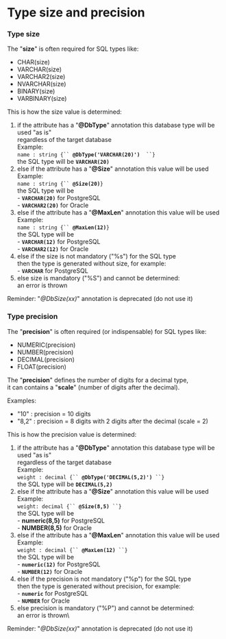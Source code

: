 # Type size and precision

### Type size

The "**size**" is often required for SQL types like:

* CHAR(size)
* VARCHAR(size)
* VARCHAR2(size)
* NVARCHAR(size)
* BINARY(size)
* VARBINARY(size)

This is how the size value is determined:

1. if the attribute has a "**@DbType**" annotation this database type will be used "as is"\
   regardless of the target database\
   Example:\
   &#x20;   `name : string {`` `**`@DbType('VARCHAR(20)')`**`  ``}`\
   the SQL type will be **`VARCHAR(20)`**
2. else  if the attribute has a "**@Size**" annotation this value will be used \
   Example: \
   &#x20;   `name : string {`` `**`@Size(20)`**`}`\
   the SQL type will be \
   &#x20; \- **`VARCHAR(20)`** for PostgreSQL \
   &#x20; \- **`VARCHAR2(20)`** for Oracle
3. else  if the attribute has a "**@MaxLen**" annotation this value will be used \
   Example:\
   &#x20;   `name : string {`` `**`@MaxLen(12)`**`}`\
   the SQL type will be \
   &#x20; \- **`VARCHAR(12)`**  for PostgreSQL \
   &#x20; \- **`VARCHAR2(12)`** for Oracle
4. else  if the size is not mandatory ("%s") for the SQL type\
   then the type is generated without size, for example:\
   &#x20; \- **`VARCHAR`**  for PostgreSQL&#x20;
5. else  size is mandatory ("%S") and cannot be determined:\
   an error is thrown

Reminder: "_@DbSize(xx)_" annotation is deprecated (do  not use it)



### Type precision&#x20;

The "**precision**" is often required (or indispensable) for SQL types like:

* NUMERIC(precision)&#x20;
* NUMBER(precision)&#x20;
* DECIMAL(precision)
* FLOAT(precision)

The "**precision**" defines the number of digits for a decimal type, \
it can contains a "**scale**" (number of digits after the decimal).

Examples:&#x20;

* "10"  :  precision = 10 digits
* "8,2"  :  precision = 8 digits with 2 digits after the decimal (scale = 2)

This is how the precision value is determined:

1. if the attribute has a "**@DbType**" annotation this database type will be used "as is"\
   regardless of the target database\
   Example:\
   &#x20;   `weight : decimal {`` `**`@DbType('DECIMAL(5,2)')`**` ``}`\
   the SQL type will be  **`DECIMAL(5,2)`**
2. else  if the attribute has a "**@Size**" annotation this value will be used \
   Example: \
   &#x20;   `weight: decimal {`` `**`@Size(8,5)`**` ``}`\
   the SQL type will be \
   &#x20; \- **numeric(8,5)**   for PostgreSQL \
   &#x20; \- **NUMBER(8,5)**   for Oracle
3. else  if the attribute has a "**@MaxLen**" annotation this value will be used \
   Example:\
   &#x20;   `weight : decimal {`` `**`@MaxLen(12)`**` ``}`\
   the SQL type will be \
   &#x20; \- **`numeric(12)`** for PostgreSQL \
   &#x20; \- **`NUMBER(12)`** for Oracle
4. else  if the precision is not mandatory ("%p") for the SQL type\
   then the type is generated without precision, for example:\
   &#x20; \- **`numeric`**  for PostgreSQL \
   &#x20; \- **`NUMBER`&#x20;**&#x20;for Oracle&#x20;
5. else  precision is mandatory ("%P") and cannot be determined:\
   an error is thrown\


Reminder: "_@DbSize(xx)_" annotation is deprecated (do  not use it)


